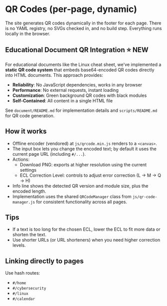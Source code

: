 # QR Codes (per‑page, dynamic)

The site generates QR codes dynamically in the footer for each page. There is no YAML registry, no SVGs checked in, and no build step. Everything runs locally in the browser.

## Educational Document QR Integration ⭐ NEW

For educational documents like the Linux cheat sheet, we've implemented a **static QR code system** that embeds base64-encoded QR codes directly into HTML documents. This approach provides:

- **Reliability**: No JavaScript dependencies, works in any browser
- **Performance**: No external requests, instant loading
- **Customization**: Green background QR codes with black modules
- **Self-Contained**: All content in a single HTML file

See `document/README.md` for implementation details and `scripts/README.md` for QR code generation.

## How it works

- Offline encoder (vendored) at `js/qrcode.min.js` renders to a `<canvas>`.
- The input box lets you change the encoded text; by default it uses the current page URL (including `#/...`).
- Actions:
  - Download PNG: exports at higher resolution using the current settings
  - ECL Correction Level: controls to adjust error correction (L → M → Q → H)
- Info line shows the detected QR version and module size, plus the encoded length.
- Implementation uses the shared `QRCodeManager` class from `js/qr-code-manager.js` for consistent functionality across all pages.

## Tips

- If a text is too long for the chosen ECL, lower the ECL to fit more data or shorten the text.
- Use shorter URLs (or URL shorteners) when you need higher correction levels.

## Linking directly to pages

Use hash routes:

- `#/home`
- `#/cybersecurity`
- `#/linux`
- `#/calendar`
